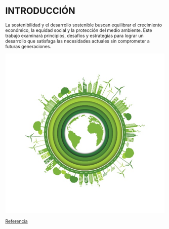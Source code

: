 # INTRODUCCIÓN 

La sostenibilidad y el desarrollo sostenible buscan equilibrar el crecimiento económico, la equidad social y la protección del medio ambiente. Este trabajo examinará principios, desafíos y estrategias para lograr un desarrollo que satisfaga las necesidades actuales sin comprometer a futuras generaciones.

![sostenibilidad](img/desarrollo-sostenible.jpg)

[Referencia](https://www.un.org/sustainabledevelopment/es/)
